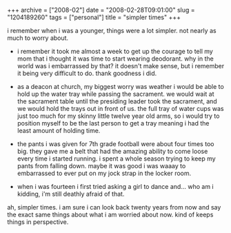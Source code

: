 +++
archive = ["2008-02"]
date = "2008-02-28T09:01:00"
slug = "1204189260"
tags = ["personal"]
title = "simpler times"
+++

i remember when i was a younger, things were a lot simpler. not nearly as
much to worry about.

- i remember it took me almost a week to get up the courage to tell my mom
  that i thought it was time to start wearing deodorant. why in the world
  was i embarrassed by that? it doesn't make sense, but i remember it
  being very difficult to do. thank goodness i did.

- as a deacon at church, my biggest worry was weather i would be able to
  hold up the water tray while passing the sacrament. we would wait at the
  sacrament table until the presiding leader took the sacrament, and we
  would hold the trays out in front of us. the full tray of water cups was
  just too much for my skinny little twelve year old arms, so i would try
  to position myself to be the last person to get a tray meaning i had the
  least amount of holding time.

- the pants i was given for 7th grade football were about four times too
  big. they gave me a belt that had the amazing ability to come loose
  every time i started running. i spent a whole season trying to keep my
  pants from falling down. maybe it was good i was waaay to embarrassed to
  ever put on my jock strap in the locker room.

- when i was fourteen i first tried asking a girl to dance and... who am
  i kidding, i'm still deathly afraid of that.

ah, simpler times. i am sure i can look back twenty years from now and say
the exact same things about what i am worried about now. kind of keeps
things in perspective.

